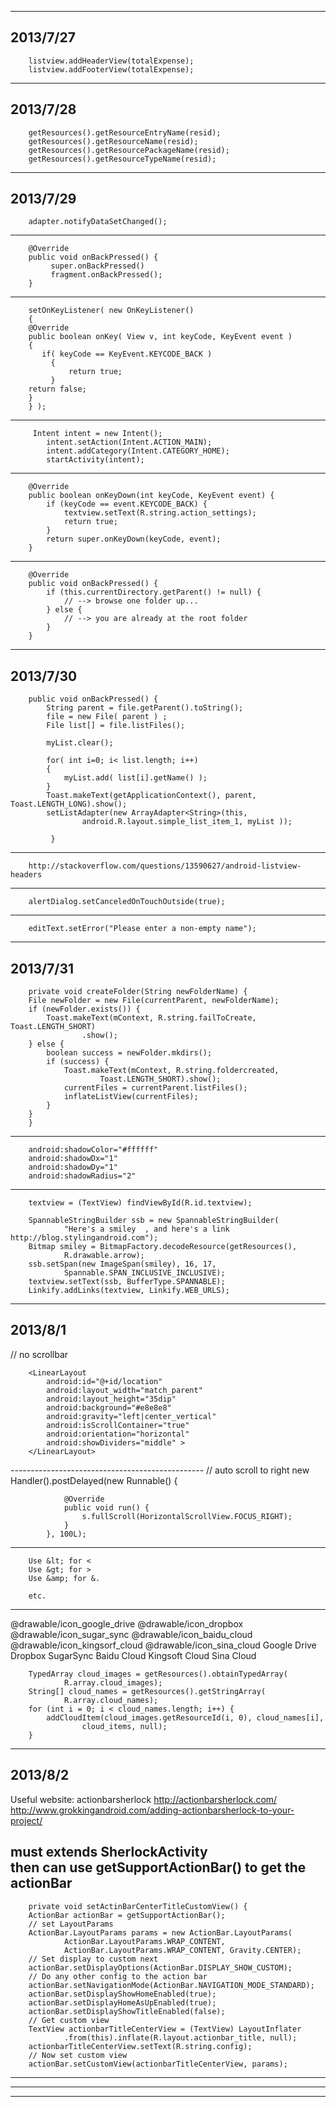 ------------------------------------------------
2013/7/27
------------------------------------------------
        listview.addHeaderView(totalExpense);    
        listview.addFooterView(totalExpense);   
------------------------------------------------
2013/7/28
------------------------------------------------
        getResources().getResourceEntryName(resid);    
        getResources().getResourceName(resid);    
        getResources().getResourcePackageName(resid);    
        getResources().getResourceTypeName(resid);  
------------------------------------------------
2013/7/29
------------------------------------------------
        adapter.notifyDataSetChanged();             
------------------------------------------------
        @Override
        public void onBackPressed() {
             super.onBackPressed()
             fragment.onBackPressed();
        }
--------------------------------------------------
        setOnKeyListener( new OnKeyListener()
        {
        @Override
        public boolean onKey( View v, int keyCode, KeyEvent event )
        {
           if( keyCode == KeyEvent.KEYCODE_BACK )
             {
                 return true;
             }
        return false;
        }
        } );
------------------------------------------------
         Intent intent = new Intent();
			intent.setAction(Intent.ACTION_MAIN);
			intent.addCategory(Intent.CATEGORY_HOME);
			startActivity(intent);
------------------------------------------------
		@Override
		public boolean onKeyDown(int keyCode, KeyEvent event) {
			if (keyCode == event.KEYCODE_BACK) {
				textview.setText(R.string.action_settings);
				return true;
			}
			return super.onKeyDown(keyCode, event);
		}
------------------------------------------------
		@Override
		public void onBackPressed() {
    		if (this.currentDirectory.getParent() != null) {
        		// --> browse one folder up...
    		} else {
        		// --> you are already at the root folder
    		}
		}
------------------------------------------------
2013/7/30
------------------------------------------------
		public void onBackPressed() {
            String parent = file.getParent().toString();
            file = new File( parent ) ;         
            File list[] = file.listFiles();

            myList.clear();

            for( int i=0; i< list.length; i++)
            {
                myList.add( list[i].getName() );
            }
            Toast.makeText(getApplicationContext(), parent,          Toast.LENGTH_LONG).show(); 
            setListAdapter(new ArrayAdapter<String>(this,
                    android.R.layout.simple_list_item_1, myList ));
												
             }
------------------------------------------------
		http://stackoverflow.com/questions/13590627/android-listview-headers
------------------------------------------------
		alertDialog.setCanceledOnTouchOutside(true);
------------------------------------------------
		editText.setError("Please enter a non-empty name");
------------------------------------------------
2013/7/31
------------------------------------------------
		private void createFolder(String newFolderName) {
		File newFolder = new File(currentParent, newFolderName);
		if (newFolder.exists()) {
			Toast.makeText(mContext, R.string.failToCreate, Toast.LENGTH_SHORT)
					.show();
		} else {
			boolean success = newFolder.mkdirs();
			if (success) {
				Toast.makeText(mContext, R.string.foldercreated,
						Toast.LENGTH_SHORT).show();
				currentFiles = currentParent.listFiles();
				inflateListView(currentFiles);
			}
		}
		}
------------------------------------------------
		android:shadowColor="#ffffff"
        android:shadowDx="1"
        android:shadowDy="1"
        android:shadowRadius="2"
------------------------------------------------
		textview = (TextView) findViewById(R.id.textview);

		SpannableStringBuilder ssb = new SpannableStringBuilder(
				"Here's a smiley  , and here's a link http://blog.stylingandroid.com");
		Bitmap smiley = BitmapFactory.decodeResource(getResources(),
				R.drawable.arrow);
		ssb.setSpan(new ImageSpan(smiley), 16, 17,
				Spannable.SPAN_INCLUSIVE_INCLUSIVE);
		textview.setText(ssb, BufferType.SPANNABLE);
		Linkify.addLinks(textview, Linkify.WEB_URLS);
------------------------------------------------
2013/8/1
------------------------------------------------
<HorizontalScrollView
        android:id="@+id/locationScroll"
        android:layout_width="match_parent"
        android:layout_height="35dip"
        android:scrollbars="none" >    // no scrollbar

        <LinearLayout
            android:id="@+id/location"
            android:layout_width="match_parent"
            android:layout_height="35dip"
            android:background="#e8e8e8"
            android:gravity="left|center_vertical"
            android:isScrollContainer="true"
            android:orientation="horizontal"
            android:showDividers="middle" >
        </LinearLayout>
</HorizontalScrollView>
------------------------------------------------
		// auto scroll to right
		new Handler().postDelayed(new Runnable() {

				@Override
				public void run() {
					s.fullScroll(HorizontalScrollView.FOCUS_RIGHT);
				}
			}, 100L);
------------------------------------------------

		Use &lt; for <
		Use &gt; for >
		Use &amp; for &.

		etc.


------------------------------------------------
<string-array name="cloud_images">
        <item>@drawable/icon_google_drive</item>
        <item>@drawable/icon_dropbox</item>
        <item>@drawable/icon_sugar_sync</item>
        <item>@drawable/icon_baidu_cloud</item>
        <item>@drawable/icon_kingsorf_cloud</item>
        <item>@drawable/icon_sina_cloud</item>
    </string-array>
    <string-array name="cloud_names">
        <item>Google Drive</item>
        <item>Dropbox</item>
        <item>SugarSync</item>
        <item>Baidu Cloud</item>
        <item>Kingsoft Cloud</item>
        <item>Sina Cloud</item>
    </string-array>

		TypedArray cloud_images = getResources().obtainTypedArray(
				R.array.cloud_images);
		String[] cloud_names = getResources().getStringArray(
				R.array.cloud_names);
		for (int i = 0; i < cloud_names.length; i++) {
			addCloudItem(cloud_images.getResourceId(i, 0), cloud_names[i],
					cloud_items, null);
		}
------------------------------------------------
2013/8/2
------------------------------------------------
Useful website:
actionbarsherlock  http://actionbarsherlock.com/    
http://www.grokkingandroid.com/adding-actionbarsherlock-to-your-project/    

must extends SherlockActivity     
then can use getSupportActionBar() to get the actionBar   
------------------------------------------------
		private void setActinBarCenterTitleCustomView() {
		ActionBar actionBar = getSupportActionBar();
		// set LayoutParams
		ActionBar.LayoutParams params = new ActionBar.LayoutParams(
				ActionBar.LayoutParams.WRAP_CONTENT,
				ActionBar.LayoutParams.WRAP_CONTENT, Gravity.CENTER);
		// Set display to custom next
		actionBar.setDisplayOptions(ActionBar.DISPLAY_SHOW_CUSTOM);
		// Do any other config to the action bar
		actionBar.setNavigationMode(ActionBar.NAVIGATION_MODE_STANDARD);
		actionBar.setDisplayShowHomeEnabled(true);
		actionBar.setDisplayHomeAsUpEnabled(true);
		actionBar.setDisplayShowTitleEnabled(false);
		// Get custom view
		TextView actionbarTitleCenterView = (TextView) LayoutInflater
				.from(this).inflate(R.layout.actionbar_title, null);
		actionbarTitleCenterView.setText(R.string.config);
		// Now set custom view
		actionBar.setCustomView(actionbarTitleCenterView, params);
------------------------------------------------
------------------------------------------------
------------------------------------------------

